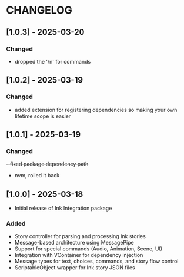 # CHANGELOG

## [1.0.3] - 2025-03-20
### Changed
- dropped the '\n' for commands

## [1.0.2] - 2025-03-19

### Changed
- added extension for registering dependencies so making your own lifetime scope is easier

## [1.0.1] - 2025-03-19
### Changed
~~- fixed package dependency path~~
- nvm, rolled it back

## [1.0.0] - 2025-03-18

- Initial release of Ink Integration package

### Added

- Story controller for parsing and processing Ink stories
- Message-based architecture using MessagePipe
- Support for special commands (Audio, Animation, Scene, UI)
- Integration with VContainer for dependency injection
- Message types for text, choices, commands, and story flow control
- ScriptableObject wrapper for Ink story JSON files